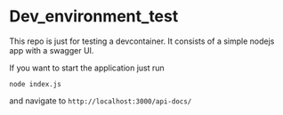 # Dev_environment_test

This repo is just for testing a devcontainer.
It consists of a simple nodejs app with a swagger UI.

If you want to start the application just run 

```
node index.js
```

and navigate to `http://localhost:3000/api-docs/`
